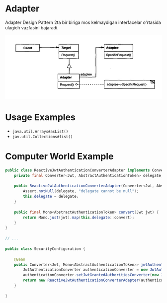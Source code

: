 # Adapter

Adapter Design Pattern 2ta bir biriga mos kelmaydigan interfacelar o'rtasida ulagich vazfasini bajaradi. 

![img](static/images/img.png)

# Usage Examples

* `java.util.Arrays#asList()`
* `jav.util.Collections#list()`

# Computer World Example

```java
public class ReactiveJwtAuthenticationConverterAdapter implements Converter<Jwt, Mono<AbstractAuthenticationToken>> {
    private final Converter<Jwt, AbstractAuthenticationToken> delegate;

    public ReactiveJwtAuthenticationConverterAdapter(Converter<Jwt, AbstractAuthenticationToken> delegate) {
        Assert.notNull(delegate, "delegate cannot be null");
        this.delegate = delegate;
    }

    public final Mono<AbstractAuthenticationToken> convert(Jwt jwt) {
        return Mono.just(jwt).map(this.delegate::convert);
    }
}

// ...

public class SecurityConfiguration {

    @Bean
    public Converter<Jwt, Mono<AbstractAuthenticationToken>> jwtAuthenticationConverter() {
        JwtAuthenticationConverter authenticationConverter = new JwtAuthenticationConverter();
        authenticationConverter.setJwtGrantedAuthoritiesConverter(new JwtGrantedAuthorityConverter());
        return new ReactiveJwtAuthenticationConverterAdapter(authenticationConverter);
    }

}    
```
